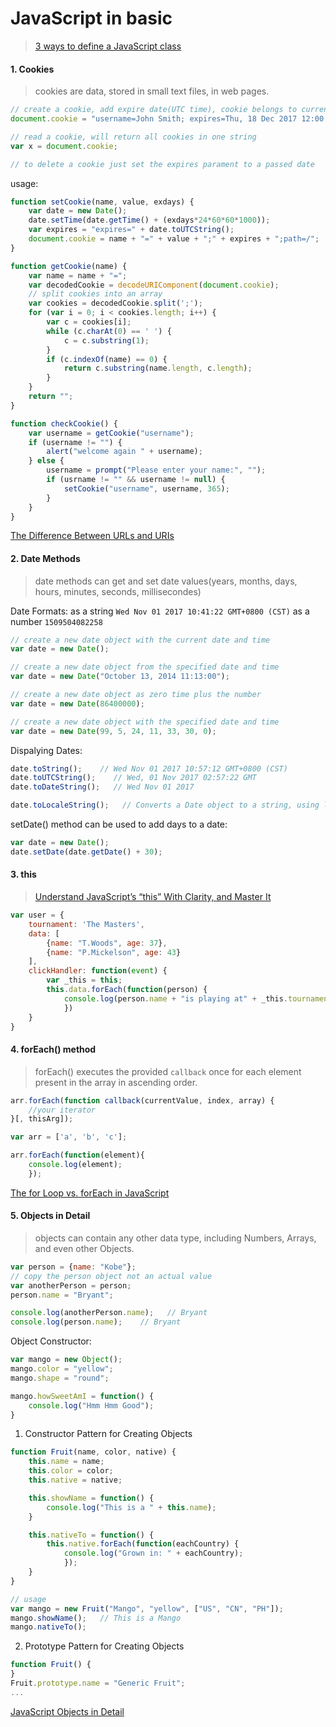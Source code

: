 # JavaScript in basic

> [3 ways to define a JavaScript class](https://www.phpied.com/3-ways-to-define-a-javascript-class/)

#### 1. Cookies

> cookies are data, stored in small text files, in web pages.

```js
// create a cookie, add expire date(UTC time), cookie belongs to current page
document.cookie = "username=John Smith; expires=Thu, 18 Dec 2017 12:00:00 UTC; path=/";

// read a cookie, will return all cookies in one string
var x = document.cookie;

// to delete a cookie just set the expires parament to a passed date
```

usage:

```js
function setCookie(name, value, exdays) {
    var date = new Date();
    date.setTime(date.getTime() + (exdays*24*60*60*1000));
    var expires = "expires=" + date.toUTCString();
    document.cookie = name + "=" + value + ";" + expires + ";path=/";
}

function getCookie(name) {
    var name = name + "=";
    var decodedCookie = decodeURIComponent(document.cookie);
    // split cookies into an array
    var cookies = decodedCookie.split(';');
    for (var i = 0; i < cookies.length; i++) {
        var c = cookies[i];
        while (c.charAt(0) == ' ') {
            c = c.substring(1);
        }
        if (c.indexOf(name) == 0) {
            return c.substring(name.length, c.length);
        }
    }
    return "";
}

function checkCookie() {
    var username = getCookie("username");
    if (username != "") {
        alert("welcome again " + username);
    } else {
        username = prompt("Please enter your name:", "");
        if (usrname != "" && username != null) {
            setCookie("username", username, 365);
        }
    }
}
```

[The Difference Between URLs and URIs](https://danielmiessler.com/study/url-uri/)

#### 2. Date Methods

> date methods can get and set date values(years, months, days, hours, minutes, seconds, millisecondes)

Date Formats:
as a string `Wed Nov 01 2017 10:41:22 GMT+0800 (CST)`
as a number `1509504082258`

```js
// create a new date object with the current date and time
var date = new Date();

// create a new date object from the specified date and time
var date = new Date("October 13, 2014 11:13:00");

// create a new date object as zero time plus the number
var date = new Date(86400000);

// create a new date object with the specified date and time
var date = new Date(99, 5, 24, 11, 33, 30, 0);
```

Dispalying Dates:
```js
date.toString();    // Wed Nov 01 2017 10:57:12 GMT+0800 (CST)
date.toUTCString();    // Wed, 01 Nov 2017 02:57:22 GMT
date.toDateString();   // Wed Nov 01 2017

date.toLocaleString();   // Converts a Date object to a string, using locale conventions
```

setDate() method can be used to add days to a date:
```js
var date = new Date();
date.setDate(date.getDate() + 30);
```

#### 3. this

> [Understand JavaScript’s “this” With Clarity, and Master It](http://javascriptissexy.com/understand-javascripts-this-with-clarity-and-master-it/)

```js
var user = {
    tournament: 'The Masters',
    data: [
        {name: "T.Woods", age: 37},
        {name: "P.Mickelson", age: 43}
    ],
    clickHandler: function(event) {
        var _this = this;
        this.data.forEach(function(person) {
            console.log(person.name + "is playing at" + _this.tournament);
            })
    }
}
```

#### 4. forEach() method

> forEach() executes the provided `callback` once for each element present in the array in ascending order.

```js
arr.forEach(function callback(currentValue, index, array) {
    //your iterator
}[, thisArg]);
```

```js
var arr = ['a', 'b', 'c'];

arr.forEach(function(element){
    console.log(element);
    });
```
[The for Loop vs. forEach in JavaScript](https://thejsguy.com/2016/07/30/javascript-for-loop-vs-array-foreach.html)

#### 5. Objects in Detail

> objects can contain any other data type, including Numbers, Arrays, and even other Objects.

```js
var person = {name: "Kobe"};
// copy the person object not an actual value
var anotherPerson = person;
person.name = "Bryant";

console.log(anotherPerson.name);   // Bryant
console.log(person.name);    // Bryant
```

Object Constructor:
```js
var mango = new Object();
mango.color = "yellow";
mango.shape = "round";

mango.howSweetAmI = function() {
    console.log("Hmm Hmm Good");
}
```

1) Constructor Pattern for Creating Objects

```js
function Fruit(name, color, native) {
    this.name = name;
    this.color = color;
    this.native = native;

    this.showName = function() {
        console.log("This is a " + this.name);
    }

    this.nativeTo = function() {
        this.native.forEach(function(eachCountry) {
            console.log("Grown in: " + eachCountry);
            });
    }
}

// usage
var mango = new Fruit("Mango", "yellow", ["US", "CN", "PH"]);
mango.showName();   // This is a Mango
mango.nativeTo();
```

2) Prototype Pattern for Creating Objects

```js
function Fruit() {
}
Fruit.prototype.name = "Generic Fruit";
...
```

[JavaScript Objects in Detail](http://javascriptissexy.com/javascript-objects-in-detail/)
